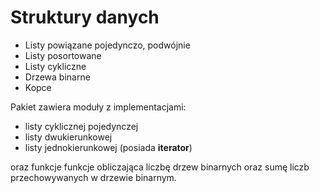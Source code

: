 # Struktury danych

* Listy powiązane pojedynczo, podwójnie
* Listy posortowane
* Listy cykliczne
* Drzewa binarne
* Kopce

Pakiet zawiera moduły z implementacjami:

* listy cyklicznej pojedynczej
* listy dwukierunkowej
* listy jednokierunkowej (posiada **iterator**)

oraz funkcje funkcje obliczająca liczbę drzew binarnych oraz sumę liczb przechowywanych w drzewie binarnym.
